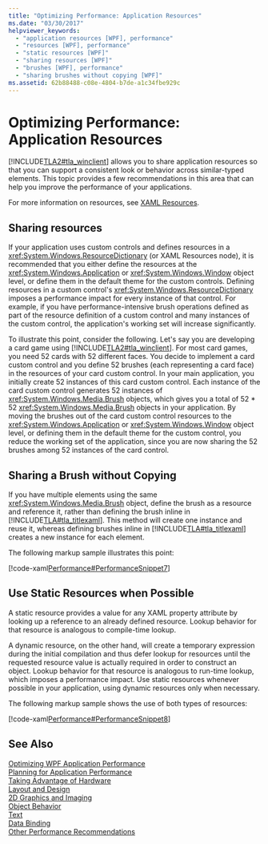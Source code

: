 ```yaml
---
title: "Optimizing Performance: Application Resources"
ms.date: "03/30/2017"
helpviewer_keywords: 
  - "application resources [WPF], performance"
  - "resources [WPF], performance"
  - "static resources [WPF]"
  - "sharing resources [WPF]"
  - "brushes [WPF], performance"
  - "sharing brushes without copying [WPF]"
ms.assetid: 62b88488-c08e-4804-b7de-a1c34fbe929c
---
```

# Optimizing Performance: Application Resources
[!INCLUDE[TLA2#tla_winclient](../../../../includes/tla2sharptla-winclient-md.md)] allows you to share application resources so that you can support a consistent look or behavior across similar-typed elements. This topic provides a few recommendations in this area that can help you improve the performance of your applications.  
  
 For more information on resources, see [XAML Resources](../../../../docs/framework/wpf/advanced/xaml-resources.md).  
  
## Sharing resources  
 If your application uses custom controls and defines resources in a <xref:System.Windows.ResourceDictionary> (or XAML Resources node), it is recommended that you either define the resources at the <xref:System.Windows.Application> or <xref:System.Windows.Window> object level, or define them in the default theme for the custom controls. Defining resources in a custom control's <xref:System.Windows.ResourceDictionary> imposes a performance impact for every instance of that control. For example, if you have performance-intensive brush operations defined as part of the resource definition of a custom control and many instances of the custom control, the application's working set will increase significantly.  
  
 To illustrate this point, consider the following. Let's say you are developing a card game using [!INCLUDE[TLA2#tla_winclient](../../../../includes/tla2sharptla-winclient-md.md)]. For most card games, you need 52 cards with 52 different faces. You decide to implement a card custom control and you define 52 brushes (each representing a card face) in the resources of your card custom control. In your main application, you initially create 52 instances of this card custom control. Each instance of the card custom control generates 52 instances of <xref:System.Windows.Media.Brush> objects, which gives you a total of 52 * 52 <xref:System.Windows.Media.Brush> objects in your application. By moving the brushes out of the card custom control resources to the <xref:System.Windows.Application> or <xref:System.Windows.Window> object level, or defining them in the default theme for the custom control, you reduce the working set of the application, since you are now sharing the 52 brushes among 52 instances of the card control.  
  
## Sharing a Brush without Copying  
 If you have multiple elements using the same <xref:System.Windows.Media.Brush> object, define the brush as a resource and reference it, rather than defining the brush inline in [!INCLUDE[TLA#tla_titlexaml](../../../../includes/tlasharptla-titlexaml-md.md)]. This method will create one instance and reuse it, whereas defining brushes inline in [!INCLUDE[TLA#tla_titlexaml](../../../../includes/tlasharptla-titlexaml-md.md)] creates a new instance for each element.  
  
 The following markup sample illustrates this point:  
  
 [!code-xaml[Performance#PerformanceSnippet7](../../../../samples/snippets/csharp/VS_Snippets_Wpf/Performance/CSharp/BrushResource.xaml#performancesnippet7)]  
  
## Use Static Resources when Possible  
 A static resource provides a value for any XAML property attribute by looking up a reference to an already defined resource. Lookup behavior for that resource is analogous to compile-time lookup.  
  
 A dynamic resource, on the other hand, will create a temporary expression during the initial compilation and thus defer lookup for resources until the requested resource value is actually required in order to construct an object. Lookup behavior for that resource is analogous to run-time lookup, which imposes a performance impact. Use static resources whenever possible in your application, using dynamic resources only when necessary.  
  
 The following markup sample shows the use of both types of resources:  
  
 [!code-xaml[Performance#PerformanceSnippet8](../../../../samples/snippets/csharp/VS_Snippets_Wpf/Performance/CSharp/DynamicResource.xaml#performancesnippet8)]  
  
## See Also  
 [Optimizing WPF Application Performance](../../../../docs/framework/wpf/advanced/optimizing-wpf-application-performance.md)  
 [Planning for Application Performance](../../../../docs/framework/wpf/advanced/planning-for-application-performance.md)  
 [Taking Advantage of Hardware](../../../../docs/framework/wpf/advanced/optimizing-performance-taking-advantage-of-hardware.md)  
 [Layout and Design](../../../../docs/framework/wpf/advanced/optimizing-performance-layout-and-design.md)  
 [2D Graphics and Imaging](../../../../docs/framework/wpf/advanced/optimizing-performance-2d-graphics-and-imaging.md)  
 [Object Behavior](../../../../docs/framework/wpf/advanced/optimizing-performance-object-behavior.md)  
 [Text](../../../../docs/framework/wpf/advanced/optimizing-performance-text.md)  
 [Data Binding](../../../../docs/framework/wpf/advanced/optimizing-performance-data-binding.md)  
 [Other Performance Recommendations](../../../../docs/framework/wpf/advanced/optimizing-performance-other-recommendations.md)
